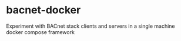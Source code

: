 # bacnet-docker
Experiment with BACnet stack clients and servers in a single machine docker compose framework
